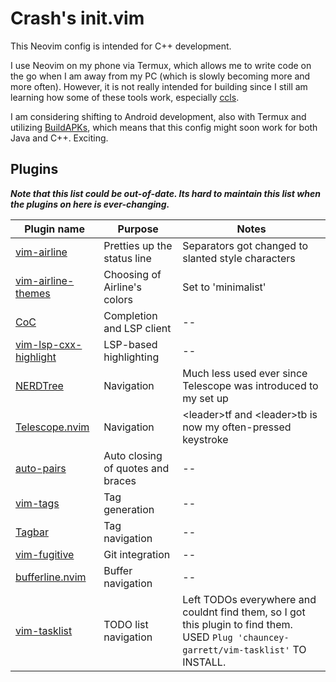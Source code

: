 # Crash's init.vim

This Neovim config is intended for C++ development.

I use Neovim on my phone via Termux, which allows me to write code on the go when I am away from my PC (which is slowly becoming more and more often). However, it is not really intended for building since I still am learning how some of these tools work, especially [ccls](https://github.com/MaskRay/ccls).

I am considering shifting to Android development, also with Termux and utilizing [BuildAPKs](https://github.com/BuildAPKs/buildAPKs), which means that this config might soon work for both Java and C++. Exciting.

## Plugins
_**Note that this list could be out-of-date. Its hard to maintain this list when the plugins on here is ever-changing.**_

| Plugin name | Purpose | Notes |
|--|--|--|
| [vim-airline](https://github.com/vim-airline/vim-airline)| Pretties up the status line | Separators got changed to slanted style characters |
| [vim-airline-themes](https://github.com/vim-airline/vim-airline-themes) | Choosing of Airline's colors | Set to 'minimalist' |
| [CoC](https://github.com/neoclide/coc.nvim)| Completion and LSP client |--|
|[vim-lsp-cxx-highlight](https://github.com/jackguo380/vim-lsp-cxx-highlight)|LSP-based highlighting|--|
| [NERDTree](https://github.com/preservim/nerdtree)| Navigation | Much less used ever since Telescope was introduced to my set up |
| [Telescope.nvim](https://github.com/nvim-telescope/telescope.nvim)|Navigation|\<leader>tf and \<leader>tb is now my often-pressed keystroke|
| [auto-pairs](https://github.com/jiangmiao/auto-pairs)|Auto closing of quotes and braces |--|
| [vim-tags](https://github.com/szw/vim-tags)|Tag generation|--|
| [Tagbar](https://github.com/preservim/tagbar)|Tag navigation|--|
| [vim-fugitive](https://github.com/tpope/vim-fugitive)   |Git integration|--|
| [bufferline.nvim](https://github.com/akinsho/bufferline.nvim)|Buffer navigation|--|
| [vim-tasklist](https://github.com/chauncey-garrett/vim-tasklist)   |TODO list navigation|Left TODOs everywhere and couldnt find them, so I got this plugin to find them. USED `Plug 'chauncey-garrett/vim-tasklist'` TO INSTALL.|

